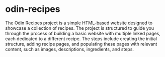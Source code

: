 # odin-recipes

The Odin Recipes project is a simple HTML-based website designed to showcase a collection of recipes. The project is structured to guide you through the process of building a basic website with multiple linked pages, each dedicated to a different recipe. The steps include creating the initial structure, adding recipe pages, and populating these pages with relevant content, such as images, descriptions, ingredients, and steps.